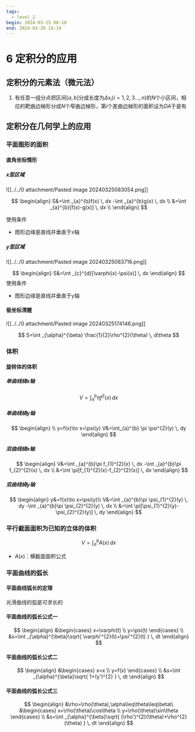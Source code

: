 ```yaml
---
tags:
  - level_2
begin: 2024-03-25 08:10
end: 2024-03-26 16:34
---
```

# 6 定积分的应用

## 定积分的元素法（微元法）

1. 有任意一组分点把区间$[a, b]$分成长度为$\Delta x_{i}(i=1,2,3\dots,n)$的$N$个小区间，相应的靶曲边梯形分成$N$个窄曲边梯形，第$i$个差曲边梯形的面积设为$DA$于是有

## 定积分在几何学上的应用

### 平面图形的面积

#### 直角坐标情形

##### x型区域

![[../../0 attachment/Pasted image 20240325083054.png]]

$$
\begin{align}
S&=\int _{a}^{b}f(x) \, dx -\int _{a}^{b}g(x) \, dx  \\
&=\int _{a}^{b}[f(x)-g(x)] \, dx \\
\end{align}
$$

使用条件

- 图形边缘是直线并垂直于x轴

##### y型区域

![[../../0 attachment/Pasted image 20240325083716.png]]

$$
\begin{align}
S&=\int _{c}^{d}[\varphi(x)-\psi(x)] \, dx
\end{align}
$$
使用条件

- 图形边缘是直线并垂直于y轴

#### 极坐标清醒

![[../../0 attachment/Pasted image 20240325174146.png]]

$$
S=\int _{\alpha}^{\beta} \frac{1}{2}\rho^{2}(\theta) \, d\theta
$$

### 体积

#### 旋转体的体积

##### 单曲线绕x轴

$$
V=\int_{a}^{b} \pi f^{2}(x) \, dx
$$

##### 单曲线绕y轴

$$
\begin{align} \\
y=f(x)\to x=\psi(y)
V&=\int_{a}^{b} \pi \psi^{2}(y) \, dy
\end{align}
$$

##### 双曲线绕x轴

$$
\begin{align}
V&=\int _{a}^{b}\pi f_{1}^{2}(x) \, dx -\int _{a}^{b}\pi f_{2}^{2}(x) \, dx \\
&=\int \pi[f_{1}^{2}(x)-f_{2}^{2}(x)] \, dx
\end{align}
$$

##### 双曲线绕y轴

$$
\begin{align}
y&=f(x)\to x=\psi(y)\\
V&=\int _{a}^{b}\pi \psi_{1}^{2}(y) \, dy -\int _{a}^{b}\pi \psi_{2}^{2}(y) \, dx \\
&=\int \pi[\psi_{1}^{2}(y)-\psi_{2}^{2}(y)] \, dy
\end{align}
$$

### 平行截面面积为已知的立体的体积

$$
V=\int _{a}^{b}A(x) \, dx
$$

- $A(x)$：横截面面积公式

### 平面曲线的弧长

#### 平面曲线弧长的定理

光滑曲线的弧是可求长的

#### 平面曲线的弧长公式一

$$
\begin{align}
&\begin{cases}
x=\varphi(t) \\
y=\psi(t)
\end{cases} \\
&s=\int _{\alpha}^{\beta}\sqrt{ \varphi'^{2}(t)+\psi'^{2}(t) } \, dt
\end{align}
$$

#### 平面曲线的弧长公式二

$$
\begin{align}
&\begin{cases}
x=x \\
y=f(x)
\end{cases} \\
&s=\int _{\alpha}^{\beta}\sqrt{ 1+(y')^{2} } \, dt
\end{align}
$$

#### 平面曲线的弧长公式三

$$
\begin{align}
&\rho=\rho(\theta),\alpha\leq\theta\leq\beta\\
&\begin{cases}
x=\rho(\theta)\cos\theta \\
y=\rho(\theta)\sin\theta
\end{cases} \\
&s=\int _{\alpha}^{\beta}\sqrt{ (\rho')^{2}(\theta)+\rho^{2}(\theta) } \, dt
\end{align}
$$
